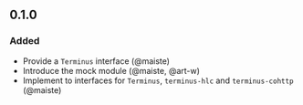 ## 0.1.0

### Added

- Provide a `Terminus` interface (@maiste)
- Introduce the mock module (@maiste, @art-w)
- Implement to interfaces for `Terminus`, `terminus-hlc` and  `terminus-cohttp` (@maiste)
